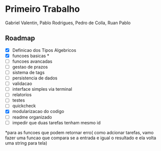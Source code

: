 # Primeiro Trabalho
Gabriel Valentin, Pablo Rodrigues, Pedro de Colla, Ruan Pablo

## Roadmap 

- [X] Definicao dos Tipos Algebricos
- [X] funcoes basicas *
- [ ] funcoes avancadas
- [ ] gestao de prazos
- [ ] sistema de tags
- [ ] persistencia de dados
- [ ] validacao
- [ ] interface simples via terminal
- [ ] relatorios
- [ ] testes
- [ ] quickcheck
- [X] modularizacao do codigo
- [ ] readme organizado
- [ ] impedir que duas tarefas tenham mesmo id 

*para as funcoes que podem retornar erro( como adcionar tarefas, vamo fazer uma funcao que compara se a entrada e igual o resultado e ela volta uma string para tela)
